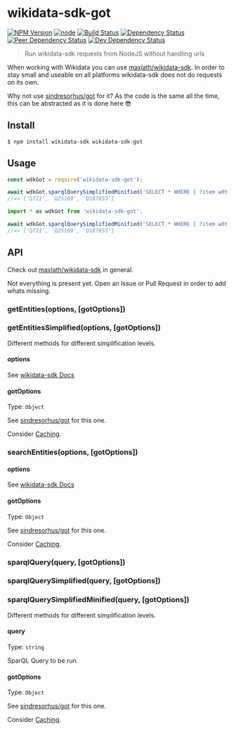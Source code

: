 # wikidata-sdk-got

[![NPM Version](https://img.shields.io/npm/v/wikidata-sdk-got.svg)](https://www.npmjs.com/package/wikidata-sdk-got)
[![node](https://img.shields.io/node/v/wikidata-sdk-got.svg)](https://www.npmjs.com/package/wikidata-sdk-got)
[![Build Status](https://travis-ci.com/EdJoPaTo/wikidata-sdk-got.svg?branch=master)](https://travis-ci.com/EdJoPaTo/wikidata-sdk-got)
[![Dependency Status](https://david-dm.org/EdJoPaTo/wikidata-sdk-got/status.svg)](https://david-dm.org/EdJoPaTo/wikidata-sdk-got)
[![Peer Dependency Status](https://david-dm.org/EdJoPaTo/wikidata-sdk-got/peer-status.svg)](https://david-dm.org/EdJoPaTo/wikidata-sdk-got?type=peer)
[![Dev Dependency Status](https://david-dm.org/EdJoPaTo/wikidata-sdk-got/dev-status.svg)](https://david-dm.org/EdJoPaTo/wikidata-sdk-got?type=dev)

> Run wikidata-sdk requests from NodeJS without handling urls

When working with Wikidata you can use [maxlath/wikidata-sdk](https://github.com/maxlath/wikidata-sdk).
In order to stay small and useable on all platforms wikidata-sdk does not do requests on its own.

Why not use [sindresorhus/got](https://github.com/sindresorhus/got#options) for it?
As the code is the same all the time, this can be abstracted as it is done here 😎


## Install

```
$ npm install wikidata-sdk wikidata-sdk-got
```


## Usage

```js
const wdkGot = require('wikidata-sdk-got');

await wdkGot.sparqlQuerySimplifiedMinified('SELECT * WHERE { ?item wdt:P50 wd:Q42. } LIMIT 3');
//=> ['Q721', 'Q25169', 'Q187655']
```


```ts
import * as wdkGot from 'wikidata-sdk-got';

await wdkGot.sparqlQuerySimplifiedMinified('SELECT * WHERE { ?item wdt:P50 wd:Q42. } LIMIT 3');
//=> ['Q721', 'Q25169', 'Q187655']
```

## API

Check out [maxlath/wikidata-sdk](https://github.com/maxlath/wikidata-sdk) in general.

Not everything is present yet.
Open an Issue or Pull Request in order to add whats missing.

### getEntities(options, [gotOptions])
### getEntitiesSimplified(options, [gotOptions])

Different methods for different simplification levels.

#### options

See [wikidata-sdk Docs](https://github.com/maxlath/wikidata-sdk/blob/master/docs/get_entities.md#by-ids)

#### gotOptions

Type: `Object`

See [sindresorhus/got](https://github.com/sindresorhus/got#options) for this one.

Consider [Caching](https://github.com/sindresorhus/got#cache).


### searchEntities(options, [gotOptions])

#### options

See [wikidata-sdk Docs](https://github.com/maxlath/wikidata-sdk/blob/master/docs/search_entities.md#search-entities)

#### gotOptions

Type: `Object`

See [sindresorhus/got](https://github.com/sindresorhus/got#options) for this one.

Consider [Caching](https://github.com/sindresorhus/got#cache).


### sparqlQuery(query, [gotOptions])
### sparqlQuerySimplified(query, [gotOptions])
### sparqlQuerySimplifiedMinified(query, [gotOptions])

Different methods for different simplification levels.

#### query

Type: `string`

SparQL Query to be run.

#### gotOptions

Type: `Object`

See [sindresorhus/got](https://github.com/sindresorhus/got#options) for this one.

Consider [Caching](https://github.com/sindresorhus/got#cache).
